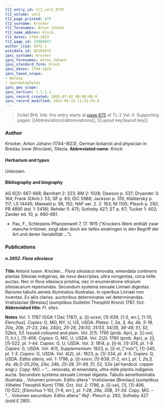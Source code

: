 ```yaml
---
tl2_entry_id: tl2_vol2_0797
tl2_volume: vol2
tl2_page_printed: 675
tl2_surname: Krocker
tl2_forenames: Anton Johann
tl2_name_abbrev: Krock.
tl2_dates: 1744-1823
tl2_page_id: 33068917
author_lsid: 5072-1
wikidata_id: Q5101615
ipni_surname: Krocker
ipni_forenames: Anton Johann
ipni_standard_form: Krock.
ipni_dates: 1744-1823
ipni_taxon_scope: 
- Botany
- Spermatophytes
ipni_geo_scope: 
ipni_version: 1.1.1.1
ipni_record_created: 2003-07-02 00:00:00.0
ipni_record_modified: 2013-05-15 11:52:55.0
---
```



> [!cite] BHL link: this entry starts at [page 675](https://www.biodiversitylibrary.org/page/33068917) of TL-2 Vol. II.
> Supporting pages: [[Abbreviations|abbreviations]], [[Layout key|layout key]].

### Author

Krocker, Anton Johann (1744-1823), German botanist and physician in Breslau (now Wroclaw), Silezia. 
**Abbreviated name**: *Krock.*

#### Herbarium and types

Unknown.

#### Bibliography and biography

AG 6(2): 667-668; Barnhart 2: 323; BM 2: 1028; Dawson p. 537; Dryander 3: 164; Frank 3(Anh.): 53; GF p. 63; IDC 5988; Jackson p. 310; Klášterský p. 117; LS 14445; Maiwald p. 98, 152; NAF ser. 2. 2: 163; NI 1105; Plesch p. 292; PR 4890 (ed. 1: 5418); Rehder 5: 475; Sotheby 427; ST p. 67; Tucker 1: 402; Zander ed. 10, p. 680-681.
- Pax, F., Schlesiens Pflanzenwelt 7, 17. 1915 ("Krockers Werk enthält zwar manche Irrtümer, zeigt aber doch ein tiefes eindringen in den Begriff der Art und deren Variabilität ...").

### Publications

##### n.3952. Flora silesiaca

**Title**
Antonii Ioann. Krocker... *Flora silesiaca* renovata, emendata continens plantas Silesiae indigenas, de novo descriptas, ultra nongentas, circa mille auctas. Nec in flora silesiaca pristina, nec in enumeratione stirpium silesiacarum reperiundas. Secundum systema sexuale Linnaei digestas. Rariores tabulis aeneis illuminatus illustratas. In operibus Linnaei non inventas. Ex aliis clariss. auctoribus determinatas vel determinandas. Vratislaviae \[Breslau\] (sumptibus Guilielmi Theophili Kronii) 1787. Oct.
**Abbreviated title**: *Fl. sites.*

**Notes**
*Vol. 1*: 1787 (GGA 1 Dec 1787), p. \[i\]-xxxvi, \[1\]-639, \[1-2, err.\], \[1-10, *Elenchus*\]. *Copies*: G, MO, NY, U, US, USDA. *Plates*: *1, 2a, 3, 4a, 4b, 5-19, 20a, 20b, 21-23, 24a, 24*\[*b*\], *25-28, 29/30, 31/33, 34/35, 36-49, 51, 52, 52bis, 53*. Issued coloured and plain.
*Vol. 2*(*1*): 1790 (prob. Apr), p. \[i\]-xxii, \[1, h.t.\], \[1\]-406. *Copies*: G, MO, U, USDA.
*Vol. 2*(*2*): 1790 (prob. Apr), p. \[i\], \[*1*\]-522, *pl. 1-44. Copies*: G, U, USDA.
*Vol. 3*: 1814, p. \[i\]-lii, \[1\]-374, *pl. 1-9. Copies*: G, USDA.
*Vol. 4*(*1*), *Supplementum*: 1823, p. \[i\]-xl, \["xxlx"\], \[1\]-345, *pl. 1-3. Copies*: G, USDA.
*Vol. 4*(*2*), *id*.: 1823, p. \[1\]-334, *pl. 4-5. Copies*: G, USDA.
*Editio altera*, vol. 1: 1796, p. \[i\]-xxxvi, \[1\]-639, \[1-2, err.\], *pl. 1, 2a,3, 4a, 4b,5-20,20a, 24a, 24b, 25-29, 31-49, 51, 52, 52a* (all handcol. copper engr.). *Copy*: MO. – "... renovata, et emendata, ultra mille plantis indigenis aucta. Secundum systema sexuale Linnaei digesta. Tabulis aeneilluminatis illustrata... Volumen primum. Editio altera." Vratislaviae \[Breslau\] (sumptibus Vilhelmi Theophili Korn) 1796. Oct.
*Vol. 2*: 1796, p. \[i\]-xxii, \[1\], \[1\]-406, \[1\]-522, \[*Elenchus* 1-10\], \[1-6, err.\], *pl. 1-28, 29a, 30B, 31-34. Copy*. MO. – "... Volumen secundum. Editio altera."
*Ref*.: Plesch p. 292; Sotheby 427 (sold £ 280).

